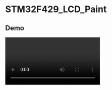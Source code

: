 # STM32F429_LCD_Paint

## Demo
<video src="/.images/demo.mp4" width="auto"/>
</br>


## Generic overview

This is FreeRTOS based paint application inspired by Windows 98 Paint, created within University of Tartu Embedded Systems course (LOTI.05.085) <br/>
Mainboard is STM32F429I-DISC1 modified with extension PCB, that contains: <br/>
1. Two additional GPIO buttons
2. Joystick potentiometer with ADC + SPI
3. 3x mikroBUS socket
4. FTDI UART – USB

<details><summary>Photo of board</summary>
Credits for this extension goes to University of Tartu
<img src="/.images/devboard.png" width=35% height="auto"/>
</br>
</details>

<br/>

## App overview
Cursor can be moved with joystick. Pressing joystick button toggles draw/move mode. In move mode, you can move cursor without drawing. <br/>
Blue and yellow button allows user to navigate between tabs:
1. Change cursor size
2. Change color
3. Select eraser
4. Clear drawing area

If change cursor/color active, yellow and blue buttons will change those parameters.

**Gui example**

Color selector active           |  Color selector just scrolled
:-------------------------:|:-------------------------:
<img src="/.images/gui_btn_active.png" width="auto" height="auto"/></br>  |  <img src="/.images/gui_btn_selected.png" width="auto" height="auto"/></br>



<br/>

## Code flow

<br/>

## Project structure

Big part of the code was generated by CUBE MX. Given structure represents part of the code, that were either created or modified in this project:

```
Common/
├─ Inc/
│  ├─ buttons.h
│  ├─ screen_bitmaps.h
│  ├─ screen.h
│  ├─ joystick.h
├─ Src/
│  ├─ butotns.c
│  ├─ joystick.c
│  ├─ screen.c
Core/
├─ Src/
│  ├─ freertos.c
│  ├─ main.c
```
